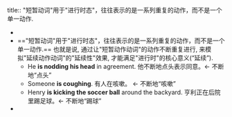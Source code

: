 title:: "短暂动词"用于"进行时态"，往往表示的是一系列重复的动作，而不是一个单一动作.

-
- =="短暂动词"用于"进行时态"，往往表示的是一系列重复的动作，而不是一个单一动作.==
  也就是说, 通过让"短暂动作动词"的动作不断重复进行, 来模拟"延续动作动词"的"延续性"效果, 才能满足"进行时"的核心意义(“延续”).
	- He **is nodding his head** in agreement. 他不断地点头表示同意。← 不断地“点头”
	- Someone **is coughing**. 有人在咳嗽。 ← 不断地“咳嗽”
	- Henry **is kicking the soccer ball** around the backyard. 亨利正在后院里踢足球。← 不断地“踢球”
-